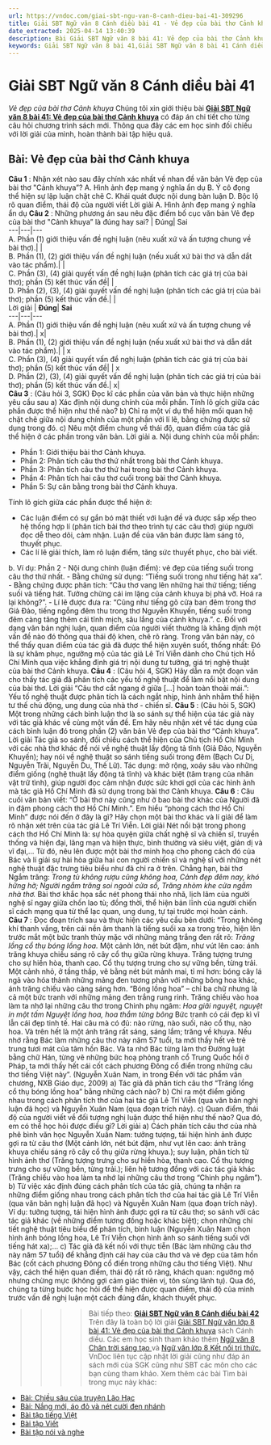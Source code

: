 ```yaml
---
url: https://vndoc.com/giai-sbt-ngu-van-8-canh-dieu-bai-41-309296
title: Giải SBT Ngữ văn 8 Cánh diều bài 41 - Vẻ đẹp của bài thơ Cảnh khuya - VnDoc.com
date_extracted: 2025-04-14 13:40:39
description: Bài Giải SBT Ngữ văn 8 bài 41: Vẻ đẹp của bài thơ Cảnh khuya sách Cánh diều có đáp án chi tiết cho các bạn cùng tham khảo.
keywords: Giải SBT Ngữ văn 8 bài 41,Giải SBT Ngữ văn 8 bài 41 Cánh diều,Giải sách bài tập Ngữ văn CD lớp 8,Ngữ văn lớp 8 Cánh diều,giải bài tập ngữ văn lớp 8,Vẻ đẹp của bài thơ Cảnh khuya,soạn bài ngữ văn 8,ôn tập ngữ văn 8
---
```


# Giải SBT Ngữ văn 8 Cánh diều bài 41
 _Vẻ đẹp của bài thơ Cảnh khuya_
Chúng tôi xin giới thiệu bài **[Giải SBT Ngữ văn 8 bài 41: Vẻ đẹp của bài thơ Cảnh khuya](<https://vndoc.com/giai-sbt-ngu-van-8-canh-dieu-bai-41-309296>)** có đáp án chi tiết cho từng câu hỏi chương trình  sách mới. Thông qua đây các em học sinh đối chiếu với lời giải của mình, hoàn thành bài tập hiệu quả.
## Bài: Vẻ đẹp của bài thơ Cảnh khuya
**Câu 1** : Nhận xét nào sau đây chính xác nhất về nhan đề văn bản Vẻ đẹp của bài thơ "Cảnh khuya”?
A. Hình ảnh đẹp mang ý nghĩa ẩn dụ
B. Ý cô đọng thể hiện sự lập luận chặt chẽ
C. Khái quát được nội dung bàn luận
D. Bộc lộ rõ quan điểm, thái độ của người viết
Lời giải
A. Hình ảnh đẹp mang ý nghĩa ẩn dụ
**Câu 2** : Những phương án sau nêu đặc điểm bố cục văn bản Vẻ đẹp của bài thơ "Cảnh khuya” là đúng hay sai?
| Đúng| Sai  
---|---|---  
A. Phần \(1\) giới thiệu vấn đề nghị luận \(nêu xuất xứ và ấn tượng chung về bài thơ\).| |   
B. Phần \(1\), \(2\) giới thiệu vấn đề nghị luận \(nếu xuất xứ bài thơ và dẫn dắt vào tác phẩm\).| |   
C. Phần \(3\), \(4\) giải quyết vấn đề nghị luận \(phân tích các giá trị của bài thơ\); phần \(5\) kết thúc vấn đề| |   
D. Phần \(2\), \(3\), \(4\) giải quyết vấn đề nghị luận \(phân tích các giá trị của bài thơ\); phần \(5\) kết thúc vấn đề.| |   
Lời giải
| **Đúng**| **Sai**  
---|---|---  
A. Phần \(1\) giới thiệu vấn đề nghị luận \(nêu xuất xứ và ấn tượng chung về bài thơ\).| x|   
B. Phần \(1\), \(2\) giới thiệu vấn đề nghị luận \(nếu xuất xứ bài thơ và dẫn dắt vào tác phẩm\).| | x  
C. Phần \(3\), \(4\) giải quyết vấn đề nghị luận \(phân tích các giá trị của bài thơ\); phần \(5\) kết thúc vấn đề| | x  
D. Phần \(2\), \(3\), \(4\) giải quyết vấn đề nghị luận \(phân tích các giá trị của bài thơ\); phần \(5\) kết thúc vấn đề.| x|   
**Câu 3** : \(Câu hỏi 3, SGK\) Đọc kĩ các phần của văn bản và thực hiện những yêu cầu sau
a\) Xác định nội dung chính của mỗi phần. Tính lô gích giữa các phần được thể hiện như thế nào?
b\) Chỉ ra một ví dụ thể hiện mối quan hệ chặt chẽ giữa nội dung chính của một phần với lí lẽ, bằng chứng được sử dụng trong đó.
c\) Nêu một điểm chung về thái độ, quan điểm của tác giả thể hiện ở các phần trong văn bản.
Lời giải
a. Nội dung chính của mỗi phần:
  * Phần 1: Giới thiệu bài thơ Cảnh khuya.
  * Phần 2: Phân tích câu thơ thứ nhất trong bài thơ Cảnh khuya.
  * Phần 3: Phân tích câu thơ thứ hai trong bài thơ Cảnh khuya.
  * Phần 4: Phân tích hai câu thơ cuối trong bài thơ Cảnh khuya.
  * Phần 5: Sự cân bằng trong bài thơ Cảnh khuya.

Tính lô gích giữa các phần được thể hiện ở:
  * Các luận điểm có sự gắn bó mật thiết với luận đề và được sắp xếp theo hệ thống hợp lí \(phân tích bài thơ theo trình tự các câu thơ\) giúp người đọc dễ theo dõi, cảm nhận. Luận đề của văn bản được làm sáng tỏ, thuyết phục.
  * Các lí lẽ giải thích, làm rõ luận điểm, tăng sức thuyết phục, cho bài viết.

b. Ví dụ: Phần 2
\- Nội dung chính \(luận điểm\): vẻ đẹp của tiếng suối trong câu thơ thứ nhất. - Bằng chứng sử dụng: “Tiếng suối trong như tiếng hát xa”.
\- Bằng chứng được phân tích: “Câu thơ vang lên những hai thứ tiếng; tiếng suối và tiếng hát. Tưởng chừng cái im lặng của cảnh khuya bị phá vỡ. Hoá ra lại không?”.
\- Lí lẽ được đưa ra: “Cũng như tiếng gõ cửa ban đêm trong thơ Giả Đảo, tiếng ngỗng đêm thu trong thơ Nguyễn Khuyến, tiếng suối trong đêm càng tăng thêm cái tĩnh mịch, sâu lắng của cảnh khuya.”.
c. Đối với dạng văn bản nghị luận, quan điểm của người viết thường là khẳng định một vấn đề nào đó thông qua thái độ khen, chê rõ ràng. Trong văn bản này, có thể thấy quan điểm của tác giả đã được thể hiện xuyên suốt, thống nhất: Đó là sự khâm phục, ngưỡng mộ của tác giả Lê Trí Viễn dành cho Chủ tịch Hồ Chí Minh qua việc khẳng định giá trị nội dung tư tưởng, giá trị nghệ thuật của bài thơ Cảnh khuya.
**Câu 4** : \(Câu hỏi 4, SGK\) Hãy dẫn ra một đoạn văn cho thấy tác giả đã phân tích các yếu tố nghệ thuật để làm nổi bật nội dung của bài thơ.
Lời giải
“Câu thơ cắt ngang ở giữa \[...\] hoàn toàn thoải mái.”: Yếu tố nghệ thuật được phân tích là cách ngắt nhịp, hình ảnh nhằm thể hiện tư thế chủ động, ung dung của nhà thơ - chiến sĩ.
**Câu 5** : \(Câu hỏi 5, SGK\) Một trong những cách bình luận thơ là so sánh sự thể hiện của tác giả này với tác giả khác về cùng một vấn đề. Em hãy nêu nhận xét về tác dụng của cách bình luận đó trong phần \(2\) văn bản Vẻ đẹp của bài thơ “Cảnh khuya”.
Lời giải
Tác giả so sánh, đối chiếu cách thể hiện của Chủ tịch Hồ Chí Minh với các nhà thơ khác để nói về nghệ thuật lấy động tả tĩnh \(Giả Đảo, Nguyễn Khuyến\); hay nói về nghệ thuật so sánh tiếng suối trong đêm \(Bạch Cư Dị, Nguyễn Trãi, Nguyễn Du, Thế Lữ\). Tác dụng: mở rộng, xoáy sâu vào những điểm giống \(nghệ thuật lấy động tả tĩnh\) và khác biệt \(tâm trạng của nhân vật trữ tình\), giúp người đọc cảm nhận được sức khơi gợi của các hình ảnh mà tác giả Hồ Chí Minh đã sử dụng trong bài thơ Cảnh khuya.
**Câu 6** : Câu cuối văn bản viết: “Ở bài thơ này cũng như ở bao bài thơ khác của Người đã in đậm phong cách thơ Hồ Chí Minh.”. Em hiểu “phong cách thơ Hồ Chí Minh” được nói đến ở đây là gì? Hãy chọn một bài thơ khác và lí giải để làm rõ nhận xét trên của tác giả Lê Trí Viễn.
Lời giải
Nét nổi bật trong phong cách thơ Hồ Chí Minh là: sự hòa quyện giữa chất nghệ sĩ và chiến sĩ, truyền thống và hiện đại, lãng mạn và hiện thực, bình thường và siêu việt, giản dị và vĩ đại,... Từ đó, nêu lên được một bài thơ minh hoạ cho phong cách đó của Bác và lí giải sự hài hòa giữa hai con người chiến sĩ và nghệ sĩ với những nét nghệ thuật đặc trưng tiêu biểu như đã chỉ ra ở trên. Chẳng hạn, bài thơ Ngắm trăng:
_Trong tù không rượu cũng không hoa,_
_Cảnh đẹp đêm nay, khó hững hờ;_
_Người ngắm trăng soi ngoài cửa sổ,_
_Trăng nhòm khe cửa ngắm nhà thơ._
Bài thơ khắc họa sắc nét phong thái nho nhã, lịch lãm của người nghệ sĩ ngay giữa chốn lao tù; đồng thời, thể hiện bản lĩnh của người chiến sĩ cách mạng qua từ thể lạc quan, ung dung, tự tại trước mọi hoàn cảnh.
**Câu 7** : Đọc đoạn trích sau và thực hiện các yêu cầu bên dưới:
“Trong không khí thanh vắng, trên cái nền âm thanh là tiếng suối xa xa trong trẻo, hiện lên trước mắt một bức tranh thủy mặc với những mảng trắng đen rất rõ:
_Trăng lồng cổ thụ bóng lồng hoa._
Một cảnh lớn, nét bút đậm, như vút lên cao: ánh trăng khuya chiếu sáng rõ cây cổ thụ giữa rừng khuya. Trăng tượng trưng cho sự hiền hòa, thanh cao. Cổ thụ tượng trưng cho sự vững bền, từng trải.
Một cảnh nhỏ, ở tầng thấp, vẽ bằng nét bút mảnh mai, tỉ mỉ hơn: bóng cây lá ngả vào hóa thành những mảng đen tương phản với những bông hoa khác, ánh trăng chiếu vào càng sáng hơn. “Bóng lồng hoa” – chỉ ba chữ nhưng là cả một bức tranh với những mảng đen trắng rung rinh. Trăng chiếu vào hoa làm ta nhớ lại những câu thơ trong Chinh phụ ngâm:
_Hoa giãi nguyệt, nguyệt in một tấm_
 _Nguyệt lồng hoa, hoa thắm từng bông_
Bức tranh có cái đẹp kì vĩ lẫn cái đẹp tinh tế. Hai câu mà có đủ: nào rừng, nào suối, nào cổ thụ, nào hoa. Và trên hết là một ánh trăng rất sáng, sáng lắm; trăng về khuya.
Nếu nhớ rằng Bác làm những câu thơ này năm 57 tuổi, ta mới thấy hết vẻ trẻ trung tươi mát của tâm hồn Bác. Và ta nhớ Bác từng làm thơ Đường luật bằng chữ Hán, từng vẽ những bức hoạ phỏng tranh cổ Trung Quốc hồi ở Pháp, ta mới thấy hết cái cốt cách phương Đông cổ điển trong những câu thơ tiếng Việt này”.
\(Nguyễn Xuân Nam, in trong Đến với tác phẩm văn chương, NXB Giáo dục, 2009\)
a\) Tác giả đã phân tích câu thơ “Trăng lồng cổ thụ bóng lồng hoa” bằng những
cách nào?
b\) Chỉ ra một điểm giống nhau trong cách phân tích thơ của hai tác giả Lê Trí Viễn \(qua văn bản nghị luận đã học\) và Nguyễn Xuân Nam \(qua đoạn trích này\).
c\) Quan điểm, thái độ của người viết về đối tượng nghị luận được thể hiện như thế nào? Qua đó, em có thể học hỏi được điều gì?
Lời giải
a\) Cách phân tích câu thơ của nhà phê bình văn học Nguyễn Xuân Nam: tưởng tượng, tái hiện hình ảnh được gợi ra từ câu thơ \(Một cảnh lớn, nét bút đậm, như vụt lên cao: ánh trăng khuya chiếu sáng rõ cây cổ thụ giữa rừng khuya.\); suy luận, phân tích từ hình ảnh thơ \(Trăng tượng trưng cho sự hiền hòa, thanh cao. Cổ thụ tượng trưng cho sự vững bền, từng trải.\); liên hệ tương đồng với các tác giả khác \(Trăng chiếu vào hoa làm ta nhớ lại những câu thơ trong “Chinh phụ ngâm”\).
b\) Từ việc xác định đúng cách phân tích của tác giả, chúng ta nhận ra những điểm giống nhau trong cách phân tích thơ của hai tác giả Lê Trí Viễn \(qua văn bản nghị luận đã học\) và Nguyễn Xuân Nam \(qua đoạn trích này\). Ví dụ: tưởng tượng, tái hiện hình ảnh được gợi ra từ câu thơ; so sánh với các tác giả khác \(về những điểm tương đồng hoặc khác biệt\); chọn những chi tiết nghệ thuật tiêu biểu để phân tích, bình luận \(Nguyễn Xuân Nam chọn hình ảnh bóng lồng hoa, Lê Trí Viễn chọn hình ảnh so sánh tiếng suối với tiếng hát xa\);...
c\) Tác giả đã kết nối với thực tiễn \(Bác làm những câu thơ này năm 57 tuổi\) để khẳng định cái hay của câu thơ và vẻ đẹp của tâm hồn Bác \(cốt cách phương Đông cổ điển trong những câu thơ tiếng Việt\). Như vậy, cách thể hiện quan điểm, thái độ rất rõ ràng, khách quan: ngưỡng mộ nhưng chừng mực \(không gợi cảm giác thiên vị, tôn sùng lãnh tụ\). Qua đó, chúng ta từng bước học hỏi để thể hiện được quan điểm, thái độ của mình trước vấn đề nghị luận một cách đúng đắn, khách thuyết phục.
>>>> Bài tiếp theo: **[Giải SBT Ngữ văn 8 Cánh diều bài 42](<https://vndoc.com/giai-sbt-ngu-van-8-canh-dieu-bai-42-309297>)**
Trên đây là toàn bộ lời giải [Giải SBT Ngữ văn lớp 8 bài 41: Vẻ đẹp của bài thơ Cảnh khuya](<https://vndoc.com/giai-sbt-ngu-van-8-canh-dieu-bai-41-309296>) sách Cánh diều. Các em học sinh tham khảo thêm [Ngữ văn 8 Chân trời sáng tạo ](<https://vndoc.com/ngu-van-8-chan-troi-sang-tao>)và [Ngữ văn lớp 8 Kết nối tri thức.](<https://vndoc.com/ngu-van-8-ket-noi-tri-thuc>) VnDoc liên tục cập nhật lời giải cũng như đáp án sách mới của SGK cũng như SBT các môn cho các bạn cùng tham khảo.
Xem thêm các bài Tìm bài trong mục này khác:
  * [Bài: Chiều sâu của truyện Lão Hạc](</giai-sbt-ngu-van-8-canh-dieu-bai-42-309297>)
  * [Bài: Nắng mới, áo đỏ và nét cười đen nhánh](</giai-sbt-ngu-van-8-canh-dieu-bai-43-309298>)
  * [Bài tập tiếng Việt](</giai-sbt-ngu-van-8-canh-dieu-bai-44-309300>)
  * [Bài tập Viết](</giai-sbt-ngu-van-8-canh-dieu-bai-45-309302>)
  * [Bài tập nói và nghe](</giai-sbt-ngu-van-8-canh-dieu-bai-46-309304>)

